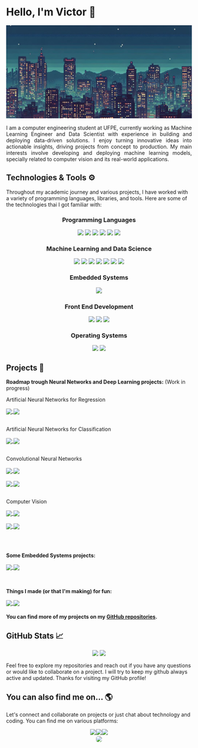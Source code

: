 # Hello, I'm Victor 👋

![alt text](https://github.com/V1ct0rC/V1ct0rC/blob/main/_6a25adf1-7c56-4546-b55a-9913e3d8ee9e1.jpeg)

<p align="justify">
I am a computer engineering student at UFPE, currently working as Machine Learning Engineer and Data Scientist with experience in building and deploying data-driven solutions. I enjoy turning innovative ideas into actionable insights, driving projects from concept to production. My main interests involve developing and deploying machine learning models, specially related to computer vision and its real-world applications.
</p>

## Technologies & Tools ⚙️

Throughout my academic journey and various projects, I have worked with a variety of programming languages, libraries, and tools. Here are some of the technologies thai I got familiar with:

<div align="center">
<div> 
    <h3>Programming Languages </h3>
    <div>
        <img width="50px" src="https://cdn.jsdelivr.net/gh/devicons/devicon/icons/python/python-original.svg">
        <img width="50px" src="https://cdn.jsdelivr.net/gh/devicons/devicon/icons/c/c-original.svg">
        <img width="50px" src="https://cdn.jsdelivr.net/gh/devicons/devicon/icons/cplusplus/cplusplus-original.svg">
        <img width="50px" src="https://cdn.jsdelivr.net/gh/devicons/devicon/icons/haskell/haskell-original.svg">
        <img width="50px" src="https://cdn.jsdelivr.net/gh/devicons/devicon/icons/typescript/typescript-original.svg">
        <img width="50px" src="https://cdn.jsdelivr.net/gh/devicons/devicon@latest/icons/sqldeveloper/sqldeveloper-original.svg" />
    </div>
</div>

<div> 
    <h3>Machine Learning and Data Science</h3>
    <div>
        <img width="50px" src="https://cdn.jsdelivr.net/gh/devicons/devicon/icons/pytorch/pytorch-original.svg">
        <img width="50px" src="https://cdn.jsdelivr.net/gh/devicons/devicon/icons/tensorflow/tensorflow-original.svg">
        <img width="50px" src="https://cdn.jsdelivr.net/gh/devicons/devicon@latest/icons/scikitlearn/scikitlearn-original.svg" />
        <img width="50px" src="https://cdn.jsdelivr.net/gh/devicons/devicon/icons/pandas/pandas-original.svg">
        <img width="50px" src="https://cdn.jsdelivr.net/gh/devicons/devicon@latest/icons/matplotlib/matplotlib-original.svg" />
        <img width="50px" src="https://cdn.jsdelivr.net/gh/devicons/devicon/icons/opencv/opencv-original.svg">
        <img width="50px" src="https://cdn.jsdelivr.net/gh/devicons/devicon/icons/unity/unity-original.svg">   
    </div>
</div>

<div> 
    <h3>Embedded Systems</h3>
    <div>
        <img width="50px" src="https://cdn.jsdelivr.net/gh/devicons/devicon/icons/embeddedc/embeddedc-original.svg">
    </div>
</div>

<div> 
    <h3>Front End Development</h3>
    <div>
        <img width="50px" src="https://cdn.jsdelivr.net/gh/devicons/devicon/icons/css3/css3-original.svg">
        <img width="50px" src="https://cdn.jsdelivr.net/gh/devicons/devicon/icons/html5/html5-original.svg">
        <img width="50px" src="https://cdn.jsdelivr.net/gh/devicons/devicon/icons/angularjs/angularjs-plain.svg">
    </div>
</div>

<div> 
    <h3>Operating Systems</h3>
    <div>
    <img width="50px" src="https://cdn.jsdelivr.net/gh/devicons/devicon/icons/windows8/windows8-original.svg">
    <img width="50px" src="https://cdn.jsdelivr.net/gh/devicons/devicon/icons/linux/linux-original.svg" />
    </div>
</div>
</div>


## Projects 🚀

**Roadmap trough Neural Networks and Deep Learning projects:** (Work in progress)

Artificial Neural Networks for Regression

<div>
    <a href="https://github.com/V1ct0rC/Ciencia-de-Dados-Projeto-1">
    <img align="center" src="https://github-readme-stats.vercel.app/api/pin/?username=V1ct0rC&repo=Ciencia-de-Dados-Projeto-1&theme=react&hide_border=true">
    </a>
    <a href="https://github.com/V1ct0rC/Car-Price-Predictor">
    <img align="center" src="https://github-readme-stats.vercel.app/api/pin/?username=V1ct0rC&repo=Car-Price-Predictor&theme=react&hide_border=true">
    </a>
</div>
<br>

Artificial Neural Networks for Classification

<div>
    <a href="https://github.com/V1ct0rC/Mushroom-Classifier">
    <img align="center" src="https://github-readme-stats.vercel.app/api/pin/?username=V1ct0rC&repo=Mushroom-Classifier&theme=react&hide_border=true">
    </a>
    <a href="https://github.com/V1ct0rC/Iris-Flower-Classifier">
    <img align="center" src="https://github-readme-stats.vercel.app/api/pin/?username=V1ct0rC&repo=Iris-Flower-Classifier&theme=react&hide_border=true">
    </a>
</div>
<br>

Convolutional Neural Networks

<div>
    <a href="https://github.com/V1ct0rC/CIFAR10-Classifier">
    <img align="center" src="https://github-readme-stats.vercel.app/api/pin/?username=V1ct0rC&repo=CIFAR10-Classifier&theme=react&hide_border=true">
    </a>
    <a href="https://github.com/V1ct0rC/Microscopic-Fungi-Classifier">
    <img align="center" src="https://github-readme-stats.vercel.app/api/pin/?username=V1ct0rC&repo=Microscopic-Fungi-Classifier&theme=react&hide_border=true">
    </a>
</div>
<br>
<div>
    <a href="https://github.com/V1ct0rC/Enhancing-Sea-Ice-Segmentation-Model">
    <img align="center" src="https://github-readme-stats.vercel.app/api/pin/?username=V1ct0rC&repo=Enhancing-Sea-Ice-Segmentation-Model&theme=react&hide_border=true">
    </a>
    <a href="https://github.com/V1ct0rC/Analise-de-modelos-IA">
    <img align="center" src="https://github-readme-stats.vercel.app/api/pin/?username=V1ct0rC&repo=Analise-de-modelos-IA&theme=react&hide_border=true">
    </a>
</div>
<br>

<!--Recurrent Neural Networks-->

Computer Vision

<div>
    <a href="https://github.com/V1ct0rC/System-Controller">
    <img align="center" src="https://github-readme-stats.vercel.app/api/pin/?username=V1ct0rC&repo=System-Controller&theme=react&hide_border=true">
    </a>
    <a href="https://github.com/V1ct0rC/License-Plate-Blurring">
    <img align="center" src="https://github-readme-stats.vercel.app/api/pin/?username=V1ct0rC&repo=License-Plate-Blurring&theme=react&hide_border=true">
    </a>
</div>
<br>
<div>
    <a href="https://github.com/V1ct0rC/Car-Object-Detection">
    <img align="center" src="https://github-readme-stats.vercel.app/api/pin/?username=V1ct0rC&repo=Car-Object-Detection&theme=react&hide_border=true">
    </a>
    <a href="https://github.com/V1ct0rC/Car-Object-Detection">
    <img align="center" src="https://github-readme-stats.vercel.app/api/pin/?username=V1ct0rC&repo=Car-Object-Detection&theme=react&hide_border=true">
    </a>
</div>

<br><br>

**Some Embedded Systems projects:**

<div>
    <a href="https://github.com/V1ct0rC/Embedded-Projects">
    <img align="center" src="https://github-readme-stats.vercel.app/api/pin/?username=V1ct0rC&repo=Embedded-Projects&theme=react&hide_border=true">
    </a>
    <a href="https://github.com/V1ct0rC/IHS">
    <img align="center" src="https://github-readme-stats.vercel.app/api/pin/?username=V1ct0rC&repo=IHS&theme=react&hide_border=true">
    </a>
</div>
<br><br>

**Things I made (or that I'm making) for fun:**

<div>
    <a href="https://github.com/V1ct0rC/Sprout-Lands">
    <img align="center" src="https://github-readme-stats.vercel.app/api/pin/?username=V1ct0rC&repo=Sprout-Lands&theme=react&hide_border=true">
    </a>
    <a href="https://github.com/bruhenri12/ambientinator">
    <img align="center" src="https://github-readme-stats.vercel.app/api/pin/?username=bruhenri12&repo=ambientinator&theme=react&hide_border=true">
    </a>
</div>

#### You can find more of my projects on my [GitHub repositories](https://github.com/V1ct0rC).


## GitHub Stats 📈

<div align="center">
  <img width="284em" src="https://github-readme-stats.vercel.app/api/top-langs/?username=V1ct0rC&layout=compact&langs_count=7&theme=react&hide_border=true"/> 
  <img width="431em" src="https://github-readme-stats.vercel.app/api?username=V1ct0rC&show_icons=true&theme=react&include_all_commits=true&count_private=true&hide_border=true"/>
</div>

Feel free to explore my repositories and reach out if you have any questions or would like to collaborate on a project. I will try to keep my github always active and updated. Thanks for visiting my GitHub profile!


## You can also find me on... 🌎

Let's connect and collaborate on projects or just chat about technology and coding. You can find me on various platforms:

<div align="center">
<a href="https://www.instagram.com/v.carvalh0/"><img src="https://img.shields.io/badge/Instagram-%23E4405F.svg?style=for-the-badge&logo=Instagram&logoColor=white"></a><a href="https://www.linkedin.com/in/vcarvalh0/"><img src="https://img.shields.io/badge/linkedin-%230077B5.svg?style=for-the-badge&logo=linkedin&logoColor=white"></a><a href=""><img src="https://img.shields.io/badge/Gmail-D14836?style=for-the-badge&logo=gmail&logoColor=white"></a>
<br>
<img width="321px" src="https://portal.cin.ufpe.br/wp-content/uploads/2020/07/HC.png" style="background-color:white; border-radius:5px;">
</div>

<!--
**V1ct0rC/V1ct0rC** is a ✨ _special_ ✨ repository because its `README.md` (this file) appears on your GitHub profile.

Here are some ideas to get you started:

- 🔭 I’m currently working on ...
- 🌱 I’m currently learning ...
- 👯 I’m looking to collaborate on ...
- 🤔 I’m looking for help with ...
- 💬 Ask me about ...
- 📫 How to reach me: ...
- 😄 Pronouns: ...
- ⚡ Fun fact: ...
-->
